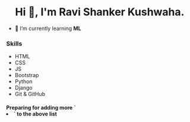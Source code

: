 <h1 align="center">Hi 👋, I'm Ravi Shanker Kushwaha.</h1>

- 🌱 I’m currently learning **ML**

<h3 align="left">Skills</h3>
<ul>
  <li>HTML</li>
  <li>CSS</li>
  <li>JS</li>
  <li>Bootstrap</li>
  <li>Python</li>
  <li>Django</li>
  <li>Git & GitHub</li>
</ul>

<h4>Preparing for adding more `<li>` to the above list</h4>
